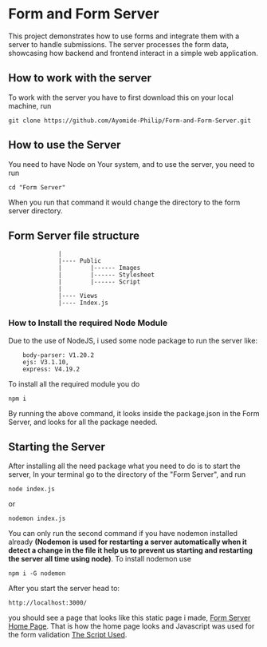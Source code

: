 # Form and Form Server

This project demonstrates how to use forms and integrate them with a server to handle submissions. The server processes the form data, showcasing how backend and frontend interact in a simple web application.

## How to work with the server

To work with the server you have to first download this on your local machine, run 

```
git clone https://github.com/Ayomide-Philip/Form-and-Form-Server.git
```

## How to use the Server
You need to have Node on Your system, and to use the server, you need to run

```
cd "Form Server"
```
When you run that command it would change the directory to the form server directory.

## Form Server file structure

```
              |
              |---- Public 
              |        |------ Images
              |        |------ Stylesheet
              |        |------ Script
              |
              |---- Views
              |---- Index.js
```

### How to Install the required Node Module
Due to the use of NodeJS, i used some node package to run the server like:

```
    body-parser: V1.20.2
    ejs: V3.1.10,
    express: V4.19.2
```

To install all the required module you do 

```
npm i
```
By running the above command, it looks inside the package.json in the Form Server, and looks for all the package needed.

## Starting the Server
After installing all the need  package what you need to do is to start the server, In your terminal go to the directory of the "Form Server", and run 

```
node index.js
```
or 
```
nodemon index.js
```
You can only run the second command if you have nodemon installed already **(Nodemon is used for restarting a server automatically when it detect a change in the file it help us to prevent us starting and restarting the server all time using node)**.
To install nodemon use 
```
npm i -G nodemon
```

After you start the server head to:

```
http://localhost:3000/
```
you should see a page that looks like this static page i made, [Form Server Home Page](https://ayomide-philip.github.io/Form-and-Form-Server/). That is how the home page looks and Javascript was used for the form validation [The Script Used](./script.js).
